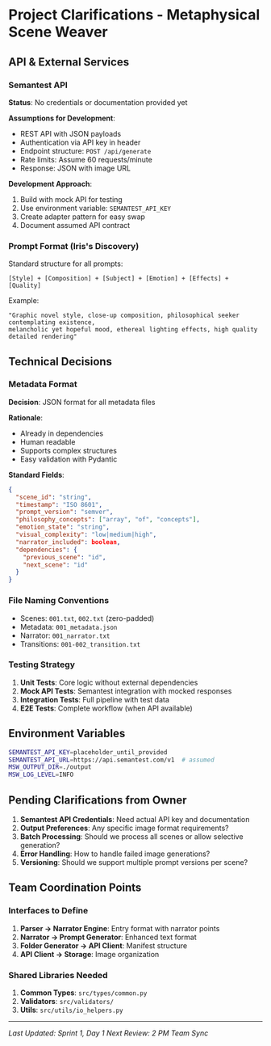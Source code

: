 # Project Clarifications - Metaphysical Scene Weaver

## API & External Services

### Semantest API
**Status**: No credentials or documentation provided yet

**Assumptions for Development**:
- REST API with JSON payloads
- Authentication via API key in header
- Endpoint structure: `POST /api/generate`
- Rate limits: Assume 60 requests/minute
- Response: JSON with image URL

**Development Approach**:
1. Build with mock API for testing
2. Use environment variable: `SEMANTEST_API_KEY`
3. Create adapter pattern for easy swap
4. Document assumed API contract

### Prompt Format (Iris's Discovery)
Standard structure for all prompts:
```
[Style] + [Composition] + [Subject] + [Emotion] + [Effects] + [Quality]
```

Example:
```
"Graphic novel style, close-up composition, philosophical seeker contemplating existence, 
melancholic yet hopeful mood, ethereal lighting effects, high quality detailed rendering"
```

## Technical Decisions

### Metadata Format
**Decision**: JSON format for all metadata files

**Rationale**:
- Already in dependencies
- Human readable
- Supports complex structures
- Easy validation with Pydantic

**Standard Fields**:
```json
{
  "scene_id": "string",
  "timestamp": "ISO 8601",
  "prompt_version": "semver",
  "philosophy_concepts": ["array", "of", "concepts"],
  "emotion_state": "string",
  "visual_complexity": "low|medium|high",
  "narrator_included": boolean,
  "dependencies": {
    "previous_scene": "id",
    "next_scene": "id"
  }
}
```

### File Naming Conventions
- Scenes: `001.txt`, `002.txt` (zero-padded)
- Metadata: `001_metadata.json`
- Narrator: `001_narrator.txt`
- Transitions: `001-002_transition.txt`

### Testing Strategy
1. **Unit Tests**: Core logic without external dependencies
2. **Mock API Tests**: Semantest integration with mocked responses
3. **Integration Tests**: Full pipeline with test data
4. **E2E Tests**: Complete workflow (when API available)

## Environment Variables
```bash
SEMANTEST_API_KEY=placeholder_until_provided
SEMANTEST_API_URL=https://api.semantest.com/v1  # assumed
MSW_OUTPUT_DIR=./output
MSW_LOG_LEVEL=INFO
```

## Pending Clarifications from Owner

1. **Semantest API Credentials**: Need actual API key and documentation
2. **Output Preferences**: Any specific image format requirements?
3. **Batch Processing**: Should we process all scenes or allow selective generation?
4. **Error Handling**: How to handle failed image generations?
5. **Versioning**: Should we support multiple prompt versions per scene?

## Team Coordination Points

### Interfaces to Define
1. **Parser → Narrator Engine**: Entry format with narrator points
2. **Narrator → Prompt Generator**: Enhanced text format
3. **Folder Generator → API Client**: Manifest structure
4. **API Client → Storage**: Image organization

### Shared Libraries Needed
1. **Common Types**: `src/types/common.py`
2. **Validators**: `src/validators/`
3. **Utils**: `src/utils/io_helpers.py`

---
*Last Updated: Sprint 1, Day 1*
*Next Review: 2 PM Team Sync*